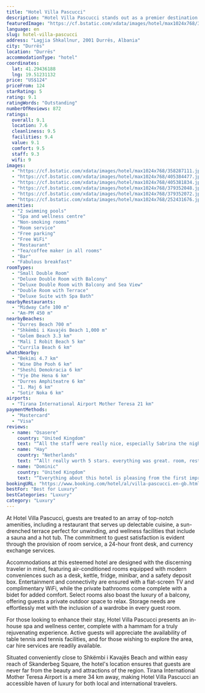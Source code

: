 ```yaml
---
title: "Hotel Villa Pascucci"
description: "Hotel Villa Pascucci stands out as a premier destination for travelers seeking a blend of luxury and comfort in Durrës, located just a short stroll from the pristine Durres Beach."
featuredImage: "https://cf.bstatic.com/xdata/images/hotel/max1024x768/358287111.jpg?k=e616a9e0a647a13fb4192ba9ba327457d9ca9e0f285a5ea0ab714db9f266414d&o=&hp=1"
language: en
slug: hotel-villa-pascucci
address: "Lagjia Shkallnur, 2001 Durrës, Albania"
city: "Durrës"
location: "Durrës"
accommodationType: "hotel"
coordinates:
  lat: 41.29436188
  lng: 19.51231132
price: "US$124"
priceFrom: 124
starRating: 5
rating: 9.1
ratingWords: "Outstanding"
numberOfReviews: 872
ratings:
  overall: 9.1
  location: 7.6
  cleanliness: 9.5
  facilities: 9.4
  value: 9.1
  comfort: 9.5
  staff: 9.3
  wifi: 9
images:
  - "https://cf.bstatic.com/xdata/images/hotel/max1024x768/358287111.jpg?k=e616a9e0a647a13fb4192ba9ba327457d9ca9e0f285a5ea0ab714db9f266414d&o=&hp=1"
  - "https://cf.bstatic.com/xdata/images/hotel/max1024x768/405384477.jpg?k=82f2b1583318cbd1905cf67b5baf6cd01a2dc129f711b9075b7d9a8b7751d8fe&o=&hp=1"
  - "https://cf.bstatic.com/xdata/images/hotel/max1024x768/405381834.jpg?k=ced70fdca6637186d7f3ce804e2c3c400e2c95430e432cec8625f9765b1a1ccd&o=&hp=1"
  - "https://cf.bstatic.com/xdata/images/hotel/max1024x768/379352048.jpg?k=df7414c761b269ad85ae19f964734cd5c1e08143d81aba5a93a3f7ca93e6eba7&o=&hp=1"
  - "https://cf.bstatic.com/xdata/images/hotel/max1024x768/379352072.jpg?k=77ab7f6bb7e2232979d2828461d967495996852cc874e91fbba00b73d3840a33&o=&hp=1"
  - "https://cf.bstatic.com/xdata/images/hotel/max1024x768/252431676.jpg?k=4f6b1e359c2984f33f2015d58697a19918bba056b9af52f21b757b30b4c45044&o=&hp=1"
amenities:
  - "2 swimming pools"
  - "Spa and wellness centre"
  - "Non-smoking rooms"
  - "Room service"
  - "Free parking"
  - "Free WiFi"
  - "Restaurant"
  - "Tea/coffee maker in all rooms"
  - "Bar"
  - "Fabulous breakfast"
roomTypes:
  - "Small Double Room"
  - "Deluxe Double Room with Balcony"
  - "Deluxe Double Room with Balcony and Sea View"
  - "Double Room with Terrace"
  - "Deluxe Suite with Spa Bath"
nearbyRestaurants:
  - "Midway Cafe 100 m"
  - "Am-PM 450 m"
nearbyBeaches:
  - "Durres Beach 700 m"
  - "Shkëmbi i Kavajës Beach 1,000 m"
  - "Golem Beach 3.3 km"
  - "Mali I Robit Beach 5 km"
  - "Currila Beach 6 km"
whatsNearby:
  - "Bekimi 4.7 km"
  - "Wine Dhe Pooh 6 km"
  - "Sheshi Demokracia 6 km"
  - "Yje Dhe Hena 6 km"
  - "Durres Amphiteatre 6 km"
  - "1. Maj 6 km"
  - "Sotir Noka 6 km"
airports:
  - "Tirana International Airport Mother Teresa 21 km"
paymentMethods:
  - "Mastercard"
  - "Visa"
reviews:
  - name: "Osasere"
    country: "United Kingdom"
    text: "“All the staff were really nice, especially Sabrina the night shift receptionist that worked with my Fiance to give me a surprise spa experience on my birthday and the Older morning shift waiter that always gave us exceptional service during our...”"
  - name: "Hay"
    country: "Netherlands"
    text: "“All! really worth 5 stars. everything was great. room, restaurant with top chefs, the receptionists in particular great! the service, especially the older waiter at the top breakfast, moved like a butler and was very attentive. The building is...”"
  - name: "Dominic"
    country: "United Kingdom"
    text: "“Everything about this hotel is pleasing from the first impression when you arrive outside it, to the staff, in particularly each and every member of the staff, they are all so committed to making your stay as comfortable and relaxing as possible....”"
bookingURL: "https://www.booking.com/hotel/al/villa-pascucci.en-gb.html?aid=8035640"
bestFor: "Best for Luxury"
bestCategories: "Luxury"
category: "Luxury"
---
```


At Hotel Villa Pascucci, guests are treated to an array of top-notch amenities, including a restaurant that serves up delectable cuisine, a sun-drenched terrace perfect for unwinding, and wellness facilities that include a sauna and a hot tub. The commitment to guest satisfaction is evident through the provision of room service, a 24-hour front desk, and currency exchange services.

Accommodations at this esteemed hotel are designed with the discerning traveler in mind, featuring air-conditioned rooms equipped with modern conveniences such as a desk, kettle, fridge, minibar, and a safety deposit box. Entertainment and connectivity are ensured with a flat-screen TV and complimentary WiFi, while the private bathrooms come complete with a bidet for added comfort. Select rooms also boast the luxury of a balcony, offering guests a private outdoor space to relax. Storage needs are effortlessly met with the inclusion of a wardrobe in every guest room.

For those looking to enhance their stay, Hotel Villa Pascucci presents an in-house spa and wellness center, complete with a hammam for a truly rejuvenating experience. Active guests will appreciate the availability of table tennis and tennis facilities, and for those wishing to explore the area, car hire services are readily available.

Situated conveniently close to Shkëmbi i Kavajës Beach and within easy reach of Skanderbeg Square, the hotel's location ensures that guests are never far from the beauty and attractions of the region. Tirana International Mother Teresa Airport is a mere 34 km away, making Hotel Villa Pascucci an accessible haven of luxury for both local and international travelers.